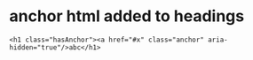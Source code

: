 # anchor html added to headings

    <h1 class="hasAnchor"><a href="#x" class="anchor" aria-hidden="true"/>abc</h1>

